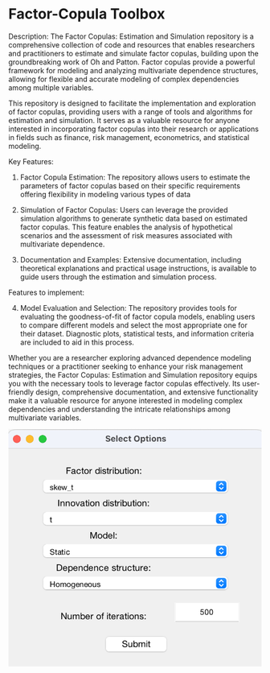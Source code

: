 # Factor-Copula Toolbox

Description:
The Factor Copulas: Estimation and Simulation repository is a comprehensive collection of code and resources that enables researchers and practitioners to estimate and simulate factor copulas, building upon the groundbreaking work of Oh and Patton. Factor copulas provide a powerful framework for modeling and analyzing multivariate dependence structures, allowing for flexible and accurate modeling of complex dependencies among multiple variables.

This repository is designed to facilitate the implementation and exploration of factor copulas, providing users with a range of tools and algorithms for estimation and simulation. It serves as a valuable resource for anyone interested in incorporating factor copulas into their research or applications in fields such as finance, risk management, econometrics, and statistical modeling.

Key Features:

1. Factor Copula Estimation: The repository allows users to estimate the parameters of factor copulas based on their specific requirements offering flexibility in modeling various types of data

2. Simulation of Factor Copulas: Users can leverage the provided simulation algorithms to generate synthetic data based on estimated factor copulas. This feature enables the analysis of hypothetical scenarios and the assessment of risk measures associated with multivariate dependence.

3. Documentation and Examples: Extensive documentation, including theoretical explanations and practical usage instructions, is available to guide users through the estimation and simulation process.

Features to implement:

4. Model Evaluation and Selection: The repository provides tools for evaluating the goodness-of-fit of factor copula models, enabling users to compare different models and select the most appropriate one for their dataset. Diagnostic plots, statistical tests, and information criteria are included to aid in this process.

Whether you are a researcher exploring advanced dependence modeling techniques or a practitioner seeking to enhance your risk management strategies, the Factor Copulas: Estimation and Simulation repository equips you with the necessary tools to leverage factor copulas effectively. Its user-friendly design, comprehensive documentation, and extensive functionality make it a valuable resource for anyone interested in modeling complex dependencies and understanding the intricate relationships among multivariate variables.

![plot](https://github.com/FrancescoGirardi/Factor-Copula-Toolbox/blob/c20bebce0cc3fc1a3e3fa939216d6c94d34e299d/User%20Interface.png)
